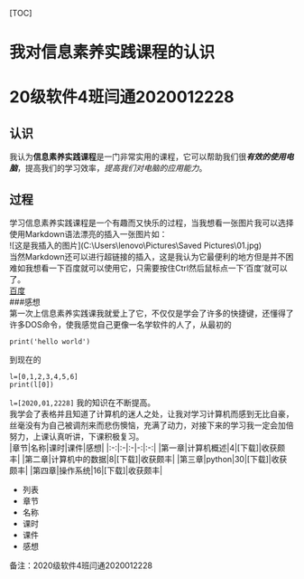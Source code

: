
[TOC]
# 我对信息素养实践课程的认识  
# 20级软件4班闫通2020012228  
## 认识  
我认为**信息素养实践课程**是一门非常实用的课程，它可以帮助我们很***有效的使用电脑***，提高我们的学习效率，*提高我们对电脑的应用能力*。  
## 过程  
学习信息素养实践课程是一个有趣而又快乐的过程，当我想看一张图片我可以选择使用Markdown语法漂亮的插入一张图片如：  
![这是我插入的图片](C:\Users\lenovo\Pictures\Saved Pictures\01.jpg)  
当然Markdown还可以进行超链接的插入，这是我认为它最便利的地方但是并不困难如我想看一下百度就可以使用它，只需要按住Ctrl然后鼠标点一下‘百度’就可以了。  
[百度](https://www.baidu.com/)  
###感想  
第一次上信息素养实践课我就爱上了它，不仅仅是学会了许多的快捷键，还懂得了许多DOS命令，使我感觉自己更像一名学软件的人了，从最初的  
```
print('hello world')
```
到现在的  
```
l=[0,1,2,3,4,5,6]
print(l[0])
```
`l=[2020,01,2228]`
我的知识在不断提高。  
我学会了表格并且知道了计算机的迷人之处，让我对学习计算机而感到无比自豪，丝毫没有为自己被调剂来而悲伤懊恼，充满了动力，对接下来的学习我一定会加倍努力，上课认真听讲，下课积极复习。  
|章节|名称|课时|课件|感想|
|:-:|:-|:-|-:|:-:|
|第一章|计算机概述|4|[下载]|收获颇丰|
|第二章|计算机中的数据|8|[下载]|收获颇丰|
|第三章|python|30|[下载]|收获颇丰|
|第四章|操作系统|16|[下载]|收获颇丰|

- 列表
- 章节
- 名称
- 课时
- 课件
- 感想

备注：2020级软件4班闫通2020012228
